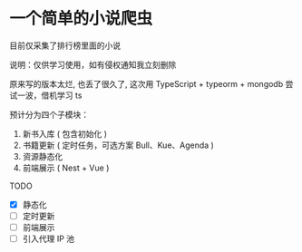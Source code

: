 # 一个简单的小说爬虫

目前仅采集了排行榜里面的小说

说明：仅供学习使用，如有侵权通知我立刻删除  


原来写的版本太烂, 也丢了很久了, 这次用 TypeScript + typeorm + mongodb 尝试一波，借机学习 ts  


预计分为四个子模块：

1. 新书入库 ( 包含初始化 )
2. 书籍更新 ( 定时任务，可选方案 Bull、Kue、Agenda )
3. 资源静态化
4. 前端展示 ( Nest + Vue )


TODO

- [x] 静态化
- [ ] 定时更新
- [ ] 前端展示
- [ ] 引入代理 IP 池
